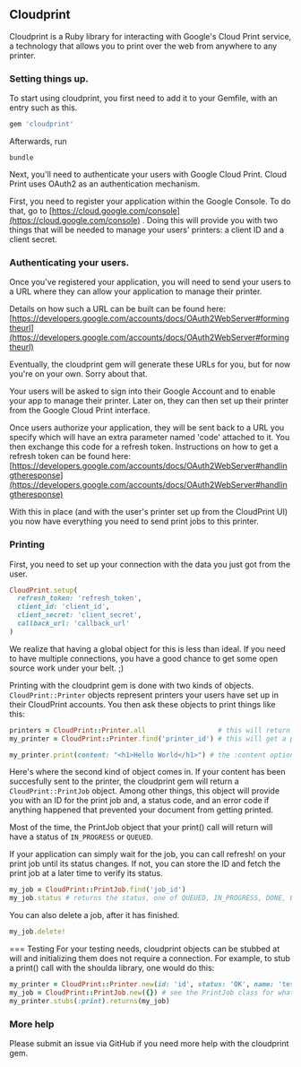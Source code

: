 ## Cloudprint
Cloudprint is a Ruby library for interacting with Google's Cloud Print service,
a technology that allows you to print over the web from anywhere to any
printer.

### Setting things up.
To start using cloudprint, you first need to add it to your Gemfile, with an
entry such as this.

```ruby
gem 'cloudprint'
```

Afterwards, run 
```
bundle
```

Next, you'll need to authenticate your users with Google Cloud Print. Cloud
Print uses OAuth2 as an authentication mechanism.

First, you need to register your application within the Google Console. To do
that, go to [https://cloud.google.com/console](https://cloud.google.com/console) 
. Doing this will provide you with two things that will be needed to manage
your users' printers: a client ID and a client secret.  

### Authenticating your users.
Once you've registered your application, you will need to send your users to a
URL where they can allow your application to manage their printer.

Details on how such a URL can be built can be found here:
[https://developers.google.com/accounts/docs/OAuth2WebServer#formingtheurl](https://developers.google.com/accounts/docs/OAuth2WebServer#formingtheurl)

Eventually, the cloudprint gem will generate these URLs for you, but for now
you're on your own. Sorry about that.

Your users will be asked to sign into their Google Account and to enable your
app to manage their printer. Later on, they can then set up their printer from
the Google Cloud Print interface.

Once users authorize your application, they will be sent back to a URL you
specify which will have an extra parameter named 'code' attached to it.
You then exchange this code for a refresh token.
Instructions on how to get a refresh token can be found here:
[https://developers.google.com/accounts/docs/OAuth2WebServer#handlingtheresponse](https://developers.google.com/accounts/docs/OAuth2WebServer#handlingtheresponse)

With this in place (and with the user's printer set up from the CloudPrint UI)
you now have everything you need to send print jobs to this printer.

### Printing
First, you need to set up your connection with the data you just got from the user.

```ruby
CloudPrint.setup(
  refresh_token: 'refresh_token',
  client_id: 'client_id',
  client_secret: 'client_secret',
  callback_url: 'callback_url'
)
```
We realize that having a global object for this is less than ideal. If you need to have
multiple connections, you have a good chance to get some open source work under
your belt. ;)

Printing with the cloudprint gem is done with two kinds of objects. 
`CloudPrint::Printer` 
objects represent printers your users have set up in their CloudPrint accounts.
You then ask these objects to print things like this:

```ruby
printers = CloudPrint::Printer.all                  # this will return a list of printers.
my_printer = CloudPrint::Printer.find('printer_id') # this will get a printer with a specific id.

my_printer.print(content: "<h1>Hello World</h1>") # the :content option can also take a File object as a parameter, CloudPrint accepts HTML and PDF files.
```

Here's where the second kind of object comes in. If your content has been
succesfully sent to the printer, the cloudprint gem will return a `CloudPrint::PrintJob` 
object. Among other things, this object will provide you with an ID for the print job
and, a status code, and an error code if anything happened that prevented your document from
getting printed.

Most of the time, the PrintJob object that your print() call will return will
have a status of `IN_PROGRESS` or `QUEUED`.

If your application can simply wait for the job, you can call refresh! on your
print job until its status changes. If not, you can store the ID and fetch the print job
at a later time to verify its status.

```ruby
my_job = CloudPrint::PrintJob.find('job_id')
my_job.status # returns the status, one of QUEUED, IN_PROGRESS, DONE, ERROR, SUBMITTED
```

You can also delete a job, after it has finished.

```ruby
my_job.delete!
```

=== Testing
For your testing needs, cloudprint objects can be stubbed at will and initializing them does not require a connection. For example,
to stub a print() call with the shoulda library, one would do this:

```ruby
my_printer = CloudPrint::Printer.new(id: 'id', status: 'OK', name: 'test_printer', display_name: 'Test Printer'
my_job = CloudPrint::PrintJob.new({}) # see the PrintJob class for what this hash can hold
my_printer.stubs(:print).returns(my_job)
```

### More help
Please submit an issue via GitHub if you need more help with the cloudprint gem.
